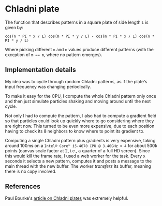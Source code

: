 
# Chladni plate

The function that describes patterns in a square plate of side length `L` is given by:

    cos(n * PI * x / L) cos(m * PI * y / L) - cos(m * PI * x / L) cos(n * PI * y / L)

Where picking different `m` and `n` values produce different patterns (with the exception of `m == n`, where no pattern emerges).

## Implementation details

My idea was to cycle through random Chladni patterns, as if the plate's input frequency was changing periodically.

To make it easy for the CPU, I compute the whole Chladni pattern only once and then just simulate particles shaking and moving around until the next cycle.

Not only I had to compute the pattern, I also had to compute a gradient field so that particles could look up quickly where to go considering where they are right now. This turned to be even more expensive, due to each position having to check its 8 neighbors to know where to point its gradient to.

Computing a single Chladni pattern plus gradients is very expensive, taking around 100ms on a `Intel® Core™ i5-4670 CPU @ 3.40GHz × 4` for about 500k points (canvas scale factor at 2, i.e., a quarter of a full HD screen). Since this would kill the frame rate, I used a web worker for the task. Every x seconds it selects a new pattern, computes it and posts a message to the main thread with the new buffer. The worker *transfers* its buffer, meaning there is no copy involved.

## References

Paul Bourke's [article on Chladni plates](http://paulbourke.net/geometry/chladni/) was extremely helpful.
